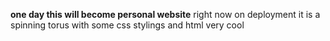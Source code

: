 **one day this will become personal website**
right now on deployment it is a spinning torus with some css stylings and html very cool 
